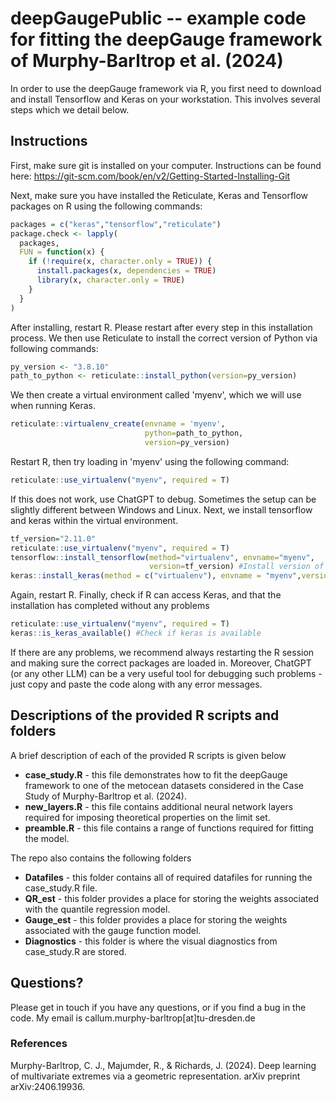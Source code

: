 # deepGaugePublic -- example code for fitting the deepGauge framework of Murphy-Barltrop et al. (2024)

In order to use the deepGauge framework via R, you first need to download and install Tensorflow and Keras on your workstation. This involves several steps which we detail below.

## Instructions 

First, make sure git is installed on your computer. Instructions can be found here: https://git-scm.com/book/en/v2/Getting-Started-Installing-Git 

Next, make sure you have installed the Reticulate, Keras and Tensorflow packages on R using the following commands: 

```r
packages = c("keras","tensorflow","reticulate")
package.check <- lapply(
  packages,
  FUN = function(x) {
    if (!require(x, character.only = TRUE)) {
      install.packages(x, dependencies = TRUE)
      library(x, character.only = TRUE)
    }
  }
)
```

After installing, restart R. Please restart after every step in this installation process. We then use Reticulate to install the correct version of Python via following commands:
 
```r
py_version <- "3.8.10"
path_to_python <- reticulate::install_python(version=py_version)
```
 
We then create a virtual environment called 'myenv', which we will use when running Keras.

```r
reticulate::virtualenv_create(envname = 'myenv',
                              python=path_to_python,
                              version=py_version)
```
 
Restart R, then try loading in 'myenv' using the following command: 

```r
reticulate::use_virtualenv("myenv", required = T)
```

If this does not work, use ChatGPT to debug. Sometimes the setup can be slightly different between Windows and Linux. Next, we install tensorflow and keras within the virtual environment. 

```r
tf_version="2.11.0" 
reticulate::use_virtualenv("myenv", required = T)
tensorflow::install_tensorflow(method="virtualenv", envname="myenv",
                               version=tf_version) #Install version of tensorflow in virtual environment
keras::install_keras(method = c("virtualenv"), envname = "myenv",version=tf_version) #Install keras
```

Again, restart R. Finally, check if R can access Keras, and that the installation has completed without any problems

```r
reticulate::use_virtualenv("myenv", required = T)
keras::is_keras_available() #Check if keras is available
```

If there are any problems, we recommend always restarting the R session and making sure the correct packages are loaded in. Moreover, ChatGPT (or any other LLM) can be a very useful tool for debugging such problems - just copy and paste the code along with any error messages.

## Descriptions of the provided R scripts and folders  

A brief description of each of the provided R scripts is given below

* **case_study.R** - this file demonstrates how to fit the deepGauge framework to one of the metocean datasets considered in the Case Study of Murphy-Barltrop et al. (2024).  
* **new_layers.R** - this file contains additional neural network layers required for imposing theoretical properties on the limit set.
* **preamble.R** - this file contains a range of functions required for fitting the model.

The repo also contains the following folders

* **Datafiles** - this folder contains all of required datafiles for running the case_study.R file. 
* **QR_est** - this folder provides a place for storing the weights associated with the quantile regression model.
* **Gauge_est** - this folder provides a place for storing the weights associated with the gauge function model.
* **Diagnostics** - this folder is where the visual diagnostics from case_study.R are stored. 

## Questions?

Please get in touch if you have any questions, or if you find a bug in the code. My email is callum.murphy-barltrop[at]tu-dresden.de 

### References

Murphy-Barltrop, C. J., Majumder, R., & Richards, J. (2024). Deep learning of multivariate extremes via a geometric representation. arXiv preprint arXiv:2406.19936.
